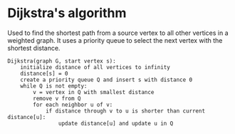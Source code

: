 # Dijkstra's algorithm 

Used to find the shortest path from a source vertex to all other vertices
in a weighted graph. It uses a priority queue to select the next vertex with the shortest distance.

```pseudo
Dijkstra(graph G, start vertex s):
    initialize distance of all vertices to infinity
    distance[s] = 0
    create a priority queue Q and insert s with distance 0
    while Q is not empty:
        v = vertex in Q with smallest distance
        remove v from Q
        for each neighbor u of v:
            if distance through v to u is shorter than current distance[u]:
                update distance[u] and update u in Q
```